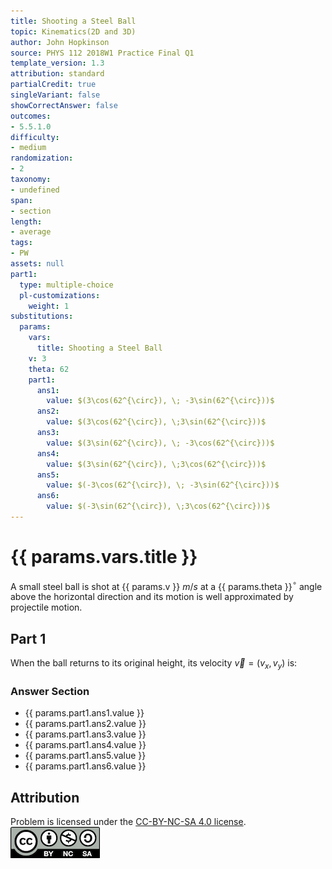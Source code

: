 ```yaml
---
title: Shooting a Steel Ball
topic: Kinematics(2D and 3D)
author: John Hopkinson
source: PHYS 112 2018W1 Practice Final Q1
template_version: 1.3
attribution: standard
partialCredit: true
singleVariant: false
showCorrectAnswer: false
outcomes:
- 5.5.1.0
difficulty:
- medium
randomization:
- 2
taxonomy:
- undefined
span:
- section
length:
- average
tags:
- PW
assets: null
part1:
  type: multiple-choice
  pl-customizations:
    weight: 1
substitutions:
  params:
    vars:
      title: Shooting a Steel Ball
    v: 3
    theta: 62
    part1:
      ans1:
        value: $(3\cos(62^{\circ}), \; -3\sin(62^{\circ}))$
      ans2:
        value: $(3\cos(62^{\circ}), \;3\sin(62^{\circ}))$
      ans3:
        value: $(3\sin(62^{\circ}), \; -3\cos(62^{\circ}))$
      ans4:
        value: $(3\sin(62^{\circ}), \;3\cos(62^{\circ}))$
      ans5:
        value: $(-3\cos(62^{\circ}), \; -3\sin(62^{\circ}))$
      ans6:
        value: $(-3\sin(62^{\circ}), \;3\cos(62^{\circ}))$
---
```

# {{ params.vars.title }}
A small steel ball is shot at {{ params.v }} $m/s$ at a {{ params.theta }}$^{\circ}$ angle above the horizontal direction and its motion is well approximated by projectile motion.

## Part 1

When the ball returns to its original height, its velocity $\overrightarrow{v} = (v_x, v_y)$ is:

### Answer Section

- {{ params.part1.ans1.value }}
- {{ params.part1.ans2.value }}
- {{ params.part1.ans3.value }}
- {{ params.part1.ans4.value }}
- {{ params.part1.ans5.value }}
- {{ params.part1.ans6.value }}

## Attribution

Problem is licensed under the [CC-BY-NC-SA 4.0 license](https://creativecommons.org/licenses/by-nc-sa/4.0/).<br> ![The Creative Commons 4.0 license requiring attribution-BY, non-commercial-NC, and share-alike-SA license.](https://raw.githubusercontent.com/firasm/bits/master/by-nc-sa.png)